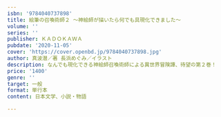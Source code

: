 ```yaml
---
isbn: '9784040737898'
title: 絵筆の召喚術師２ ～神絵師が描いたら何でも具現化できました～
volume: ''
series: ''
publisher: ＫＡＤＯＫＡＷＡ
pubdate: '2020-11-05'
cover: 'https://cover.openbd.jp/9784040737898.jpg'
author: 真波潜／著 長浜めぐみ／イラスト
description: なんでも現化できる神絵師召喚術師による異世界冒険譚、待望の第２巻！
price: '1400'
genre: ''
target: 一般
format: 単行本
content: 日本文学、小説・物語

---
```

